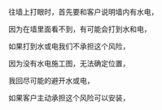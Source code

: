
往墙上打眼时，首先要和客户说明墙内有水电，

因为在墙里面看不到，有可能会打到水和电，


如果打到水或电我们不承担这个风险，


因为没有水电施工图，无法确定位置，


我回尽可能的避开水或电，









如果客户主动承担这个风险可以安装，










